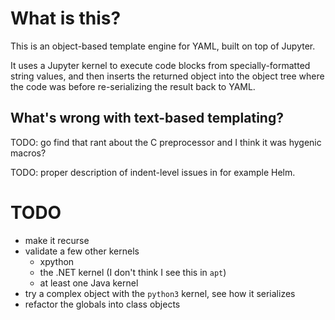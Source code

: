 # What is this?

This is an object-based template engine for YAML, built on top of Jupyter.

It uses a Jupyter kernel to execute code blocks from specially-formatted string values, and then inserts the returned object into the object tree where the code was before re-serializing the result back to YAML.

## What's wrong with text-based templating?

TODO: go find that rant about the C preprocessor and I think it was hygenic macros?

TODO: proper description of indent-level issues in for example Helm.

# TODO

- make it recurse
- validate a few other kernels
  - xpython
  - the .NET kernel (I don't think I see this in `apt`)
  - at least one Java kernel
- try a complex object with the `python3` kernel, see how it serializes
- refactor the globals into class objects
